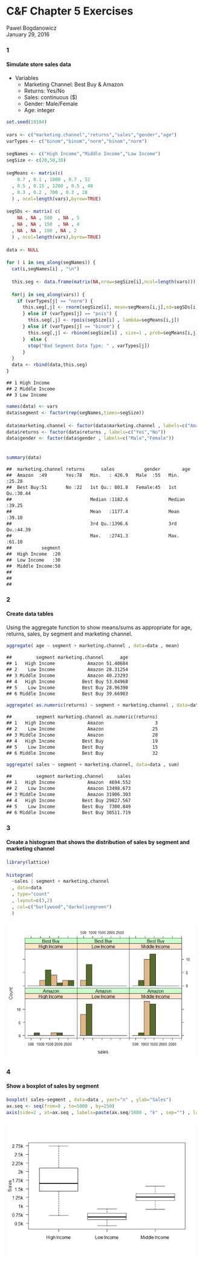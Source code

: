 # C&F Chapter 5 Exercises
Pawel Bogdanowicz  
January 29, 2016  

### 1 
#### Simulate store sales data

* Variables
    + Marketing Channel:  Best Buy & Amazon
    + Returns: Yes/No
    + Sales: continuous ($)
    + Gender: Male/Female
    + Age: integer 



```r
set.seed(19104)

vars <- c("marketing.channel","returns","sales","gender","age")
varTypes <- c("binom","binom","norm","binom","norm")

segNames <- c("High Income","Middle Income","Low Income")
segSize <- c(20,50,30)

segMeans <- matrix(c(
    0.7 , 0.1 , 1800 , 0.7 , 52
  , 0.5 , 0.15 , 1200 , 0.5 , 40
  , 0.3 , 0.2 , 700 , 0.3 , 28 
  ) , ncol=length(vars),byrow=TRUE)

segSDs <- matrix( c(
    NA , NA , 500  , NA , 5
  , NA , NA , 150  , NA , 4
  , NA , NA , 100 , NA , 2
  ) , ncol=length(vars),byrow=TRUE)

data <- NULL

for ( i in seq_along(segNames)) {
  cat(i,segNames[i] , "\n")
  
  this.seg <- data.frame(matrix(NA,nrow=segSize[i],ncol=length(vars)))
  
  for(j in seq_along(vars)) {
    if (varTypes[j] == "norm") {
      this.seg[,j] <- rnorm(segSize[i], mean=segMeans[i,j],sd=segSDs[i,j])
      } else if (varTypes[j] == "pois") {
        this.seg[,j] <- rpois(segSize[i] , lambda=segMeans[i,j])
      } else if (varTypes[j] == "binom") {
        this.seg[,j] <- rbinom(segSize[i] , size=1 , prob=segMeans[i,j])
      }  else {
        stop("Bad Segment Data Type: " , varTypes[j])
      }
  }
  data <- rbind(data,this.seg)
}
```

```
## 1 High Income 
## 2 Middle Income 
## 3 Low Income
```

```r
names(data) <- vars
data$segment <- factor(rep(segNames,times=segSize))

data$marketing.channel <- factor(data$marketing.channel , labels=c("Amazon","Best Buy"))
data$returns <- factor(data$returns , labels=c("Yes","No"))
data$gender <- factor(data$gender , labels=c("Male","Female"))


summary(data)
```

```
##  marketing.channel returns      sales           gender        age       
##  Amazon  :49       Yes:78   Min.   : 426.9   Male  :55   Min.   :25.28  
##  Best Buy:51       No :22   1st Qu.: 801.8   Female:45   1st Qu.:30.44  
##                             Median :1182.6               Median :39.25  
##                             Mean   :1177.4               Mean   :39.10  
##                             3rd Qu.:1396.6               3rd Qu.:44.39  
##                             Max.   :2741.3               Max.   :61.10  
##           segment  
##  High Income  :20  
##  Low Income   :30  
##  Middle Income:50  
##                    
##                    
## 
```


### 2
#### Create data tables

Using the aggregate function to show means/sums as appropriate for age, returns, sales, by segment and marketing channel.  



```r
aggregate( age ~ segment + marketing.channel , data=data , mean)
```

```
##         segment marketing.channel      age
## 1   High Income            Amazon 51.40684
## 2    Low Income            Amazon 28.31254
## 3 Middle Income            Amazon 40.23293
## 4   High Income          Best Buy 53.04968
## 5    Low Income          Best Buy 28.96390
## 6 Middle Income          Best Buy 39.66903
```

```r
aggregate( as.numeric(returns) ~ segment + marketing.channel , data=data , sum)
```

```
##         segment marketing.channel as.numeric(returns)
## 1   High Income            Amazon                   3
## 2    Low Income            Amazon                  25
## 3 Middle Income            Amazon                  28
## 4   High Income          Best Buy                  19
## 5    Low Income          Best Buy                  15
## 6 Middle Income          Best Buy                  32
```

```r
aggregate( sales ~ segment + marketing.channel, data=data , sum)
```

```
##         segment marketing.channel     sales
## 1   High Income            Amazon  4694.552
## 2    Low Income            Amazon 13498.673
## 3 Middle Income            Amazon 31906.303
## 4   High Income          Best Buy 29827.567
## 5    Low Income          Best Buy  7300.849
## 6 Middle Income          Best Buy 30511.719
```

### 3
#### Create a histogram that shows the distribution of sales by segment and marketing channel


```r
library(lattice)

histogram(
  ~sales | segment + marketing.channel
  , data=data
  , type="count"
  , layout=c(3,2)
  , col=c("burlywood","darkolivegreen")
  )
```

![](C_F_Chapter_5_Exercises_files/figure-html/unnamed-chunk-3-1.png)<!-- -->

### 4
#### Show a boxplot of sales by segment


```r
boxplot( sales~segment , data=data , yaxt="n" , ylab="Sales")
ax.seq <- seq(from=0 , to=5000 , by=250)
axis(side=2 , at=ax.seq , labels=paste(ax.seq/1000 , "k" , sep="") , las=1)
```

![](C_F_Chapter_5_Exercises_files/figure-html/unnamed-chunk-4-1.png)<!-- -->





